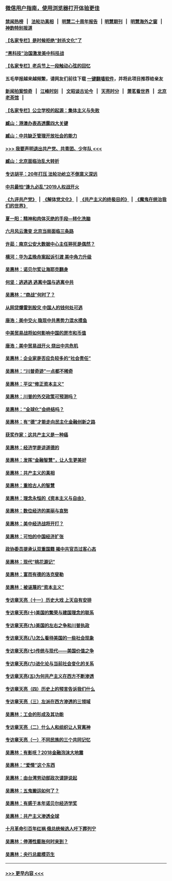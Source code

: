 ### [微信用户指南，使用浏览器打开体验更佳](https://github.com/gfw-breaker/banned-news1/blob/master/indexes/wechat-guide.md?t=0)
#### [禁闻热榜](热点新闻.md?t=0)  &nbsp;&nbsp;|&nbsp;&nbsp; [法轮功真相](https://github.com/gfw-breaker/truth/blob/master/README.md?t=0) &nbsp;&nbsp;|&nbsp;&nbsp; [明慧二十周年报告](https://github.com/gfw-breaker/mh-reports/blob/master/README.md?t=0) &nbsp;&nbsp;|&nbsp;&nbsp;[明慧期刊](https://github.com/gfw-breaker/mh-qikan) &nbsp;&nbsp;|&nbsp;&nbsp; [明慧海外之窗](https://github.com/gfw-breaker/mh-news/blob/master/README.md?t=0) &nbsp;&nbsp;|&nbsp;&nbsp; [神韵特别报道](https://github.com/gfw-breaker/mh-news/blob/master/shenyun.md?t=0)
#### [【名家专栏】是时候拒绝“封杀文化”了](../pages/nsc423/n11814093.md?t=02141333) 
#### [“黑科技”治国激发美中科技战](../pages/nsc423/n11638056.md?t=02141333) 
#### [【名家专栏】老兵节上一段触动心弦的回忆](../pages/nsc423/n11646016.md?t=02141333) 
#### 五毛举报越来越频繁，请网友们前往下载 [一键翻墙软件](https://github.com/gfw-breaker/ssr-accounts)，并将此项目推荐给亲友
#### [新闻拍案惊奇](https://github.com/gfw-breaker/banned-news1/blob/master/pages/link4.md) &nbsp;&nbsp;|&nbsp;&nbsp; [江峰时刻](https://github.com/gfw-breaker/banned-news1/blob/master/pages/link4.md) &nbsp;&nbsp;|&nbsp;&nbsp; [文昭谈古论今](https://github.com/gfw-breaker/banned-news1/blob/master/pages/link4.md) &nbsp;&nbsp;|&nbsp;&nbsp; [天亮时分](https://github.com/gfw-breaker/banned-news1/blob/master/pages/link4.md) &nbsp;&nbsp;|&nbsp;&nbsp; [萧茗看世界](https://github.com/gfw-breaker/banned-news1/blob/master/pages/link4.md) &nbsp;&nbsp;|&nbsp;&nbsp; [北京老茶馆](https://github.com/gfw-breaker/banned-news1/blob/master/pages/link4.md) &nbsp;&nbsp;|&nbsp;&nbsp; 
#### [【名家专栏】公立学校的起源：集体主义与失败](../pages/nsc423/n11601833.md?t=02141333) 
#### [臧山：港澳办表态透露四大关键](../pages/nsc423/n11421628.md?t=02141333) 
#### [臧山：中共缺乏管理开放社会的能力](../pages/nsc423/n11407457.md?t=02141333) 
#### [>>> 我要声明退出共产党、共青团、少年队 <<<](https://github.com/begood0513/goodnews/blob/master/quit/letter.md) 
#### [臧山：北京面临治乱大转折](../pages/nsc423/n11406895.md?t=02141333) 
#### [专访胡平：20年打压 法轮功屹立不倒意义深远](../pages/nsc423/n11398800.md?t=02141333) 
#### [中共最怕“逢九必乱”2019人权战开火](../pages/nsc423/n11385248.md?t=02141333) 
#### [《九评共产党》](https://github.com/begood0513/9ping.md/blob/master/README.md) &nbsp;|&nbsp; [《解体党文化》](../../../../jtdwh.md/blob/master/README.md)  &nbsp;|&nbsp; [《共产主义的终极目的》](../../../../gczydzjmd.md/blob/master/README.md) &nbsp;|&nbsp; [《魔鬼在统治我们的世界》](../../../../mgztzwmdsj.md/blob/master/README.md) 
#### [夏一阳：精神和肉体灭绝的手段—转化洗脑](../pages/nsc423/n11368250.md?t=02141333) 
#### [六月风云激变 北京当局面临三条路](../pages/nsc423/n11313668.md?t=02141333) 
#### [许茹：南京公安大数据中心主任猝死是偶然？](../pages/nsc423/n11064744.md?t=02141333) 
#### [横河：华为孟晚舟案起诉引渡 美中角力升级](../pages/nsc423/n11027230.md?t=02141333) 
#### [吴惠林：诺贝尔奖让海耶克翻身](../pages/nsc423/n10890049.md?t=02141333) 
#### [何坚：逃逃逃 逃离中国与逃离中共](../pages/nsc423/n10592891.md?t=02141333) 
#### [吴惠林：“商战”何时了？](../pages/nsc423/n10573558.md?t=02141333) 
#### [从网贷爆雷到股灾 中国人的钱何处可逃](../pages/nsc423/n10572800.md?t=02141333) 
#### [唐浩：美中交火 隐现中共黑势力混水摸鱼](../pages/nsc423/n10544040.md?t=02141333) 
#### [中美贸易战将如何影响中国的房市和币值](../pages/nsc423/n10543697.md?t=02141333) 
#### [唐浩：美中贸易战开火 烧出中共危机](../pages/nsc423/n10540126.md?t=02141333) 
#### [吴惠林：企业家是否应负较多的“社会责任”](../pages/nsc423/n10535022.md?t=02141333) 
#### [吴惠林：“川普奇迹”一点都不稀奇](../pages/nsc423/n10512808.md?t=02141333) 
#### [吴惠林：平议“修正资本主义”](../pages/nsc423/n10495724.md?t=02141333) 
#### [吴惠林：川普的外交政策可预测吗？](../pages/nsc423/n10462387.md?t=02141333) 
#### [吴惠林：“全球化”会终结吗？](../pages/nsc423/n10452838.md?t=02141333) 
#### [吴惠林：有“德”才能走向民主化金融创新之路](../pages/nsc423/n10432292.md?t=02141333) 
#### [获奖作家：这共产主义是一种癌](../pages/nsc423/n10431541.md?t=02141333) 
#### [吴惠林：经济学是讲道德的](../pages/nsc423/n10398014.md?t=02141333) 
#### [吴惠林：发挥“金融智慧”，让人生更美好](../pages/nsc423/n10375019.md?t=02141333) 
#### [吴惠林：共产主义的真相](../pages/nsc423/n10351394.md?t=02141333) 
#### [吴惠林：重拾古人的智慧](../pages/nsc423/n10337691.md?t=02141333) 
#### [吴惠林：理念永恒的《资本主义与自由》](../pages/nsc423/n10316274.md?t=02141333) 
#### [吴惠林：数位经济的美丽与哀愁](../pages/nsc423/n10292946.md?t=02141333) 
#### [吴惠林：美中经济战将开打？](../pages/nsc423/n10258825.md?t=02141333) 
#### [吴惠林：可怕的中国经济扩张](../pages/nsc423/n10219147.md?t=02141333) 
#### [政协委员提承认双重国籍 揭中共官员过客心态](../pages/nsc423/n10208809.md?t=02141333) 
#### [吴惠林：现代“桃花源记”](../pages/nsc423/n10185234.md?t=02141333) 
#### [吴惠林：富而有德的洛克斐勒](../pages/nsc423/n10142264.md?t=02141333) 
#### [吴惠林：被诬蔑的“资本主义”](../pages/nsc423/n10124816.md?t=02141333) 
#### [专访章天亮（十一）历史大戏 上天自有安排](../pages/nsc423/n10094905.md?t=02141333) 
#### [专访章天亮(十)美国的繁荣与建国理念的联系](../pages/nsc423/n10094899.md?t=02141333) 
#### [专访章天亮(九)美国的左右之争和川普执政](../pages/nsc423/n10094889.md?t=02141333) 
#### [专访章天亮(八)怎么看待美国的一些社会现象](../pages/nsc423/n10094857.md?t=02141333) 
#### [专访章天亮(七)传统与现代——美国价值之争](../pages/nsc423/n10093140.md?t=02141333) 
#### [专访章天亮(六)进化论与当前社会变化的关系](../pages/nsc423/n10092036.md?t=02141333) 
#### [专访章天亮(五)为何共产主义在西方不断渗透](../pages/nsc423/n10083620.md?t=02141333) 
#### [专访章天亮（四）历史上的预言告诉我们什么](../pages/nsc423/n10083606.md?t=02141333) 
#### [专访章天亮（三）左派在西方渗透的三领域](../pages/nsc423/n10081115.md?t=02141333) 
#### [吴惠林：工会的形成及其功能](../pages/nsc423/n10080633.md?t=02141333) 
#### [专访章天亮（二）什么人和组织让人背离神](../pages/nsc423/n10076637.md?t=02141333) 
#### [专访章天亮（一）不同民族的三个共同记忆](../pages/nsc423/n10074188.md?t=02141333) 
#### [吴惠林：有影呒？2018金融泡沫大地震](../pages/nsc423/n10040534.md?t=02141333) 
#### [吴惠林：“爱情”这个东西](../pages/nsc423/n10019423.md?t=02141333) 
#### [吴惠林：由台湾劳动部政次请辞说起](../pages/nsc423/n9979679.md?t=02141333) 
#### [吴惠林：五鬼搬运如何了？](../pages/nsc423/n9925338.md?t=02141333) 
#### [吴惠林：有感于本年诺贝尔经济学奖](../pages/nsc423/n9871883.md?t=02141333) 
#### [吴惠林：共产主义渗透全球](../pages/nsc423/n9812748.md?t=02141333) 
#### [十月革命引百年红祸 俄总统候选人吁下葬列宁](../pages/nsc423/n9810182.md?t=02141333) 
#### [吴惠林：停滞性膨胀何时来到？](../pages/nsc423/n9764136.md?t=02141333) 
#### [吴惠林：央行总裁模范生](../pages/nsc423/n9728134.md?t=02141333) 

----
#### [ >>> 更早内容 <<< ](../indexes/nsc423-earlier.md)
